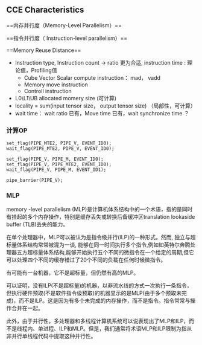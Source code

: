 ## CCE Characteristics

==内存并行度（Memory-Level Parallelism）==

==指令并行度（ Instruction-level parallelism）==

==Memory Reuse  Distance==

- Instruction type, Instruction count -> ratio 更为合适,  instruction time :  理论值，Profiling值
  - Cube Vector Scalar compute instruction： mad， vadd
  - Memory move instruction
  - Controll instruction
- L0\L1\UB allocated momery size (可计算)
- locality = sum(input tensor size， output tensor size) （局部性，可计算）
- wait time： wait ratio 已有，Move time 已有，wait synchronize time ？



### 计算OP

```
set_flag(PIPE_MTE2, PIPE_V, EVENT_ID0);
wait_flag(PIPE_MTE2, PIPE_V, EVENT_ID0);
```

```
set_flag(PIPE_V, PIPE_M, EVENT_ID0);
set_flag(PIPE_V, PIPE_MTE2, EVENT_ID0);
wait_flag(PIPE_V, PIPE_M, EVENT_ID1);
```

```
pipe_barrier(PIPE_V);
```



### MLP

memory -level parallelism (MLP)是计算机体系结构中的一个术语，指的是同时有挂起的多个内存操作，特别是缓存丢失或转换后备缓冲区translation lookaside buffer (TLB)丢失的能力。

在单个处理器中，MLP可以被认为是指令级并行(ILP)的一种形式。然而, 独立与超标量体系结构常常被混为一谈, 能够在同一时间执行多个指令,例如如英特尔奔腾处理器五方超标量体系结构,能够开始执行五个不同的微指令在一个给定的周期,但它可以处理四个不同的缓存错过了20个不同的负载在任何时候微指令。

有可能有一台机器，它不是超标量，但仍然有高的MLP。

可以证明，没有ILP(不是超标量)的机器，以非流水线的方式一次执行一条指令，但执行硬件预取(不是软件指令级预取)的机器显示的是MLP(由于多个预取未完成)，而不是ILP。这是因为有多个未完成的内存操作，而不是指令。指令常常与操作合并在一起。

此外，由于并行性，多处理器和多线程计算机系统可以说表现出了MLP和ILP，而不是线程内、单进程、ILP和MLP。但是，我们通常将术语MLP和ILP限制为指从非并行单线程代码中提取这种并行性。

